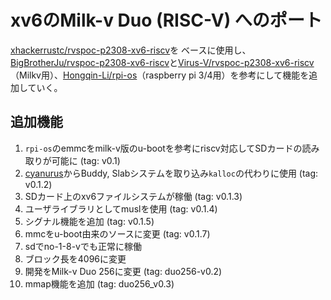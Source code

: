 # xv6のMilk-v Duo (RISC-V) へのポート


[xhackerrustc/rvspoc-p2308-xv6-riscv](https://github.com/xhackerustc/rvspoc-p2308-xv6-riscv)を
ベースに使用し、[BigBrotherJu/rvspoc-p2308-xv6-riscv](https://github.com/BigBrotherJu/rvspoc-p2308-xv6-riscv)と[Virus-V/rvspoc-p2308-xv6-riscv](https://github.com/Virus-V/rvspoc-p2308-xv6-riscv)（Milkv用）、[Hongqin-Li/rpi-os](https://github.com/Hongqin-Li/rpi-os)（raspberry pi 3/4用）を参考にして機能を追加していく。

## 追加機能

1. `rpi-os`のemmcをmilk-v版のu-bootを参考にriscv対応してSDカードの読み取りが可能に (tag: v0.1)
2. [cyanurus](https://github.com/redcap97/cyanurus)からBuddy, Slabシステムを取り込み`kalloc`の代わりに使用 (tag: v0.1.2)
3. SDカード上のxv6ファイルシステムが稼働 (tag: v0.1.3)
4. ユーザライブラリとしてmuslを使用 (tag: v0.1.4)
5. シグナル機能を追加 (tag: v0.1.5)
6. mmcをu-boot由来のソースに変更 (tag: v0.1.7)
7. sdでno-1-8-vでも正常に稼働
8. ブロック長を4096に変更
9. 開発をMilk-v Duo 256に変更 (tag: duo256-v0.2)
10. mmap機能を追加 (tag: duo256_v0.3)
